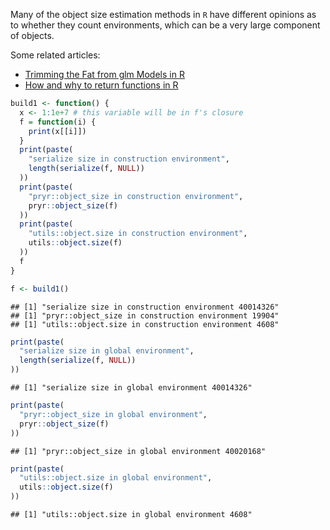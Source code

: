 Many of the object size estimation methods in `R` have different opinions as to whether they count environments, which can be a very large component of objects.

Some related articles:

-   [Trimming the Fat from glm Models in R](http://www.win-vector.com/blog/2014/05/trimming-the-fat-from-glm-models-in-r/)
-   [How and why to return functions in R](http://www.win-vector.com/blog/2015/04/how-and-why-to-return-functions-in-r/)

``` r
build1 <- function() {
  x <- 1:1e+7 # this variable will be in f's closure
  f = function(i) {
    print(x[[i]])
  }
  print(paste(
    "serialize size in construction environment",
    length(serialize(f, NULL))
  ))
  print(paste(
    "pryr::object_size in construction environment",
    pryr::object_size(f)
  ))
  print(paste(
    "utils::object.size in construction environment",
    utils::object.size(f)
  ))
  f
}

f <- build1()
```

    ## [1] "serialize size in construction environment 40014326"
    ## [1] "pryr::object_size in construction environment 19904"
    ## [1] "utils::object.size in construction environment 4608"

``` r
print(paste(
  "serialize size in global environment",
  length(serialize(f, NULL))
))
```

    ## [1] "serialize size in global environment 40014326"

``` r
print(paste(
  "pryr::object_size in global environment",
  pryr::object_size(f)
))
```

    ## [1] "pryr::object_size in global environment 40020168"

``` r
print(paste(
  "utils::object.size in global environment",
  utils::object.size(f)
))
```

    ## [1] "utils::object.size in global environment 4608"
